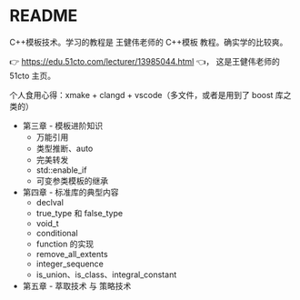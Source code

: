 # README

C++模板技术。学习的教程是 王健伟老师的 C++模板 教程。确实学的比较爽。

👉 https://edu.51cto.com/lecturer/13985044.html 👈，
这是王健伟老师的 51cto 主页。

个人食用心得：xmake + clangd + vscode（多文件，或者是用到了 boost 库之类的）

- 第三章 - 模板进阶知识
  - 万能引用
  - 类型推断、auto
  - 完美转发
  - std::enable_if
  - 可变参类模板的继承
- 第四章 - 标准库的典型内容
  - declval
  - true_type 和 false_type
  - void_t
  - conditional
  - function 的实现
  - remove_all_extents
  - integer_sequence
  - is_union、is_class、integral_constant
- 第五章 - 萃取技术 与 策略技术
